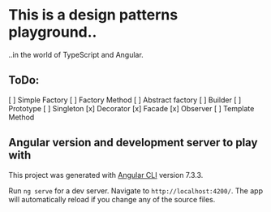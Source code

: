 # This is a design patterns playground.. 
 ..in the world of TypeScript and Angular.

## ToDo:
 [ ] Simple Factory
 [ ] Factory Method
 [ ] Abstract factory
 [ ] Builder
 [ ] Prototype
 [ ] Singleton
 [x] Decorator
 [x] Facade
 [x] Observer
 [ ] Template Method

## Angular version and development server to play with
This project was generated with [Angular CLI](https://github.com/angular/angular-cli) version 7.3.3.

Run `ng serve` for a dev server. Navigate to `http://localhost:4200/`. The app will automatically reload if you change any of the source files.

